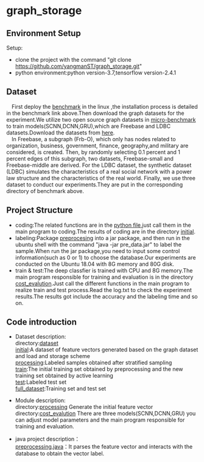 # graph_storage

## Environment Setup
Setup:
* clone the project with the command "git clone https://github.com/yangmanST/graph_storage.git"
* python environment:python version-3.7,tensorflow version-2.4.1


## Dataset 
&emsp;First deploy the [benchmark](https://github.com/kuzeko/graph-databases-testsuite) in the linux ,the installation process is detailed in the benchmark link above.Then download the graph datasets for the experiment.We utilize two open source graph datasets in [micro-benchmark](https://github.com/kuzeko/graph-databases-testsuite) to train models(SCNN,DCNN,GRU),which are Freebase and LDBC datasets.Download the datasets from [here](https://graphbenchmark.com/).  
&emsp;In Freebase, a subgraph (Frb-O), which only has nodes related to organization, business, government, finance, geography,and military are considered, is created. Then, by randomly selecting 0.1 percent and 1 percent edges of this subgraph, two datasets, Freebase-small and Freebase-middle are derived. For the LDBC dataset, the synthetic dataset (LDBC) simulates the characteristics of a real social network with a power law structure and the characteristics of the real world. Finally, we use three dataset to conduct our experiments.They are put in the corresponding directory of benchmark above.


## Project Structure
* coding:The related functions are in the [python file](https://github.com/yangmanST/graph_storage/tree/master/processing),just call them in the main program to coding.The results of coding are in the directory [initial](https://github.com/yangmanST/graph_storage/tree/master/dataset/initial).  
* labeling:Package [preprocesing](https://github.com/yangmanST/graph_storage/blob/master/pre_data) into a jar package, and then run in the ubuntu shell with the command "java -jar pre_data.jar" to label the sample.When run the jar package,you need to input some control information(such as 0 or 1) to choose the database.Our experiments are conducted on the Ubuntu 18.04 with 8G memory and 80G disk.
* train & test:The deep classfier is trained with CPU and 8G memory.The main program responsible for training and evaluation is in the directory [cost_evalution](https://github.com/yangmanST/graph_storage/tree/master/cost_evalution).Just call the different functions in the main program to realize train and test process.Read the log.txt to check the experiment results.The results got include the accuracy and the labeling time and so on.  


## Code introduction
* Dataset description:  
directory:[dataset](https://github.com/yangmanST/graph_storage/tree/master/dataset/)  
[initial](https://github.com/yangmanST/graph_storage/tree/master/dataset/initial):A dataset of feature vectors generated based on the graph dataset and load and storage scheme  
[processing](https://github.com/yangmanST/graph_storage/tree/master/dataset/processing):Labeled samples obtained after stratified sampling  
[train](https://github.com/yangmanST/graph_storage/tree/master/dataset/train):The initial training set obtained by preprocessing and the new training set obtained by active learning  
[test](https://github.com/yangmanST/graph_storage/tree/master/dataset/test):Labeled test set  
[full_dataset](https://github.com/yangmanST/graph_storage/tree/master/dataset/full_dataset):Training set and test set  

* Module description:  
directory:[processing](https://github.com/yangmanST/graph_storage/tree/master/processing) Generate the initial feature vector  
directory:[cost_evalution](https://github.com/yangmanST/graph_storage/tree/master/cost_evalution) There are three models(SCNN,DCNN,GRU) you can adjust model parameters and the main program responsible for training and evaluation.

* java project description：  
[preprocessing.java](https://github.com/yangmanST/graph_storage/blob/master/pre_data/src/pre_data/Preprocessing.java)：It parses the feature vector and interacts with the database to obtain the vector label.  



